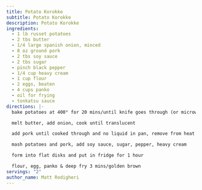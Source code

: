 ```yaml
---
title: Potato Korokke
subtitle: Potato Korokke
description: Potato Korokke
ingredients:
  - 1 lb russet potatoes
  - 2 tbs butter
  - 1/4 large spanish onion, minced
  - 8 oz ground pork
  - 2 tbs soy sauce
  - 2 tbs sugar
  - pinch black pepper
  - 1/4 cup heavy cream
  - 1 cup flour
  - 2 eggs, beaten
  - 4 cups panko
  - oil for frying
  - tonkatsu sauce
directions: |-
  bake potatoes at 400° for 20 mins/until knife goes through (or microwave for 10 mins)

  melt butter, add onion, cook until translucent

  add pork until cooked through and no liquid in pan, remove from heat

  mash potatoes and pork, add soy sauce, sugar, pepper, heavy cream

  form into flat disks and put in fridge for 1 hour

  flour, egg, panko & deep fry 3 mins/golden brown
servings: "2"
author_name: Matt Rodigheri
---
```

